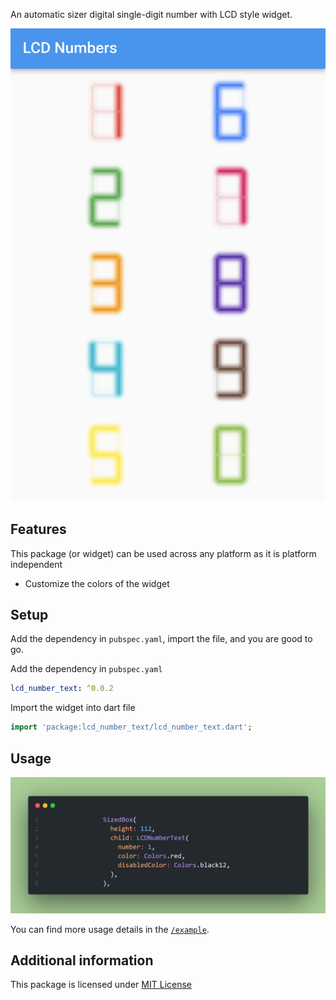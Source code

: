 An automatic sizer digital single-digit number with LCD style widget.

<img width="1004" alt="Example UI snap" src="https://github.com/Alfaizkhan/lcd_number_text/blob/main/example-snap.png">

## Features

This package (or widget) can be used across any platform as it is platform independent

- Customize the colors of the widget

## Setup

Add the dependency in `pubspec.yaml`, import the file, and you are good to go.

Add the dependency in `pubspec.yaml`
```yaml
lcd_number_text: ^0.0.2
```

Import the widget into dart file
```dart
import 'package:lcd_number_text/lcd_number_text.dart';
```

## Usage

<img width="1004" alt="LCD number" src="https://github.com/Alfaizkhan/lcd_number_text/blob/main/lcd-number.png">


You can find more usage details in the [`/example`](https://github.com/Alfaizkhan/lcd_number_text/tree/main/example).

## Additional information

This package is licensed under [MIT License](https://github.com/Alfaizkhan/lcd_number_text/blob/main/LICENSE)
